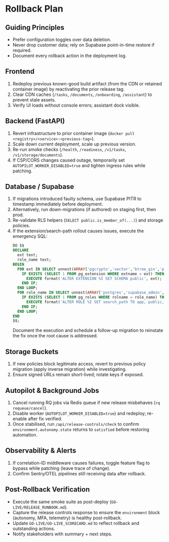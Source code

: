 # Rollback Plan

## Guiding Principles
- Prefer configuration toggles over data deletion.
- Never drop customer data; rely on Supabase point-in-time restore if required.
- Document every rollback action in the deployment log.

## Frontend
1. Redeploy previous known-good build artifact (from the CDN or retained container image) by reactivating the prior release tag.
2. Clear CDN caches (`/tasks`, `/documents`, `/onboarding`, `/assistant`) to prevent stale assets.
3. Verify UI loads without console errors; assistant dock visible.

## Backend (FastAPI)
1. Revert infrastructure to prior container image (`docker pull <registry>/<service>:<previous-tag>`).
2. Scale down current deployment, scale up previous version.
3. Re-run smoke checks (`/health`, `/readiness`, `/v1/tasks`, `/v1/storage/documents`).
4. If CSP/CORS changes caused outage, temporarily set `AUTOPILOT_WORKER_DISABLED=true` and tighten ingress rules while patching.

## Database / Supabase
1. If migrations introduced faulty schema, use Supabase PITR to timestamp immediately before deployment.
2. Alternatively, run down-migrations (if authored) on staging first, then prod.
3. Re-validate RLS helpers (`SELECT public.is_member_of(...)`) and storage policies.
4. If the extension/search-path rollout causes issues, execute the emergency SQL:
   ```sql
   DO $$
   DECLARE
     ext text;
     role_name text;
   BEGIN
     FOR ext IN SELECT unnest(ARRAY['pgcrypto','vector','btree_gin','pg_trgm']) LOOP
       IF EXISTS (SELECT 1 FROM pg_extension WHERE extname = ext) THEN
         EXECUTE format('ALTER EXTENSION %I SET SCHEMA public', ext);
       END IF;
     END LOOP;
     FOR role_name IN SELECT unnest(ARRAY['postgres','supabase_admin','supabase_auth_admin','supabase_storage_admin','authenticator','service_role','authenticated','anon']) LOOP
       IF EXISTS (SELECT 1 FROM pg_roles WHERE rolname = role_name) THEN
         EXECUTE format('ALTER ROLE %I SET search_path TO app, public, auth', role_name);
       END IF;
     END LOOP;
   END
   $$;
   ```
   Document the execution and schedule a follow-up migration to reinstate the fix once the root cause is addressed.

## Storage Buckets
1. If new policies block legitimate access, revert to previous policy migration (apply inverse migration) while investigating.
2. Ensure signed URLs remain short-lived; rotate keys if exposed.

## Autopilot & Background Jobs
1. Cancel running RQ jobs via Redis queue if new release misbehaves (`rq requeue/cancel`).
2. Disable worker (`AUTOPILOT_WORKER_DISABLED=true`) and redeploy; re-enable after fix verified.
3. Once stabilised, run `/api/release-controls/check` to confirm `environment.autonomy.state` returns to `satisfied` before restoring automation.

## Observability & Alerts
1. If correlation-ID middleware causes failures, toggle feature flag to bypass while patching (leave trace of change).
2. Confirm Sentry/OTEL pipelines still receiving data after rollback.

## Post-Rollback Verification
- Execute the same smoke suite as post-deploy (`GO-LIVE/RELEASE_RUNBOOK.md`).
- Capture the release controls response to ensure the `environment` block (autonomy, MFA, telemetry) is healthy post-rollback.
- Update `GO-LIVE/GO-LIVE_SCORECARD.md` to reflect rollback and outstanding actions.
- Notify stakeholders with summary + next steps.
